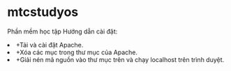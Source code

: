 # mtcstudyos
Phần mềm học tập 
Hướng dẫn cài đặt:
<li>+Tải và cài đặt Apache.
<li>+Xóa các mục trong thư mục của Apache.
<li>+Giải nén mã nguồn vào thư mục trên và chạy localhost trên trình duyệt.
